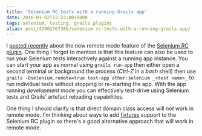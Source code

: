 ```yaml
---
title: 'Selenium RC tests with a running Grails app'
date: 2010-01-02T12:23:00+0000
tags: selenium, testing, grails plugins
alias: post/42902767386/selenium-rc-tests-with-a-running-grails-app/
---
```


I [posted recently][1] about the new remote mode feature of the [Selenium RC plugin][2]. One thing I forgot to mention is that this feature can also be used to run your Selenium tests interactively against a running app instance. You can start your app as normal using `grails run-app` then either open a second terminal or background the process (_Ctrl-Z_ in a _bash_ shell) then use `grails -Dselenium.remote=true test-app other:selenium _<test name>_` to run individual tests without stopping or re-starting the app. With the app running _development_ mode you can effectively test-drive using Selenium tests and Grails' artefact reloading capabilities.

One thing I should clarify is that direct domain class access will _not_ work in remote mode. I'm thinking about ways to add [fixtures][3] support to the Selenium RC plugin so there's a good alternative approach that will work in remote mode.

[1]: http://blog.freeside.co/post/42902733548/selenium-rc-tests-with-a-remote-app
[2]: http://grails.org/plugin/selenium-rc
[3]: http://grails.org/plugin/fixtures

